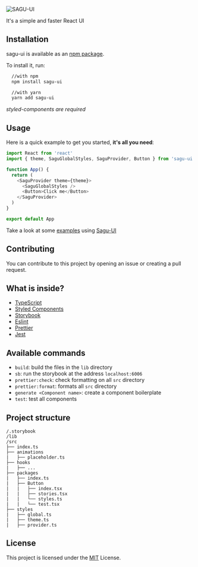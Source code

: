 ![SAGU-UI](./logo.png)

It's a simple and faster React UI

## Installation

sagu-ui is available as an [npm package](https://www.npmjs.com/package/sagu-ui).

To install it, run:

```bash
  //with npm
  npm install sagu-ui

  //with yarn
  yarn add sagu-ui
```

_styled-components are required_

## Usage

Here is a quick example to get you started, **it's all you need**:

```js
import React from 'react'
import { theme, SaguGlobalStyles, SaguProvider, Button } from 'sagu-ui'

function App() {
  return (
    <SaguProvider theme={theme}>
      <SaguGlobalStyles />
      <Button>Click me</Button>
    </SaguProvider>
  )
}

export default App
```

Take a look at some [examples](./EXAMPLES.md) using [Sagu-UI](https://www.npmjs.com/package/sagu-ui)

## Contributing

You can contribute to this project by opening an issue or creating a pull request.

## What is inside?

- [TypeScript](https://www.typescriptlang.org/)
- [Styled Components](https://styled-components.com/)
- [Storybook](https://storybook.js.org/)
- [Eslint](https://eslint.org/)
- [Prettier](https://prettier.io/)
- [Jest](https://jestjs.io/)

## Available commands

- `build`: build the files in the `lib` directory
- `sb`: run the storybook at the address `localhost:6006`
- `prettier:check`: check formatting on all `src` directory
- `prettier:format`: formats all `src` directory
- `generate <Component name>`: create a component boilerplate
- `test`: test all components

## Project structure

```
/.storybook
/lib
/src
├── index.ts
├── animations
|   ├── placeholder.ts
├── hooks
|   ├── ...
├── packages
|   ├── index.ts
|   ├── Button
|   |   ├── index.tsx
|   |   ├── stories.tsx
|   |   └── styles.ts
|   |   └── test.tsx
├── styles
|   ├── global.ts
|   ├── theme.ts
|   ├── provider.ts
```

## License

This project is licensed under the [MIT](./LICENSE) License.
